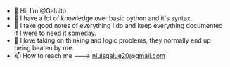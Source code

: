 - 👋 Hi, I’m @Galuito
- 📖 I have a lot of knowledge over basic python and it's syntax.
- 📝 I take good notes of everything I do and keep everything documented if I were to need it someday.
- 🧠 I love taking on thinking and logic problems, they normally end up being beaten by me.
- 📫 How to reach me ---> nluisgalue20@gmail.com

<!---
Galuito/Galuito is a ✨ special ✨ repository because its `README.md` (this file) appears on your GitHub profile.
You can click the oh I got it
--->
